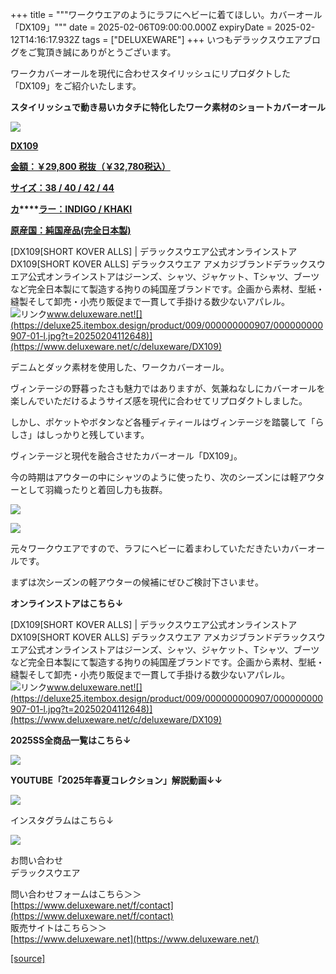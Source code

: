 +++
title = """ワークウエアのようにラフにヘビーに着てほしい。カバーオール「DX109」"""
date = 2025-02-06T09:00:00.000Z
expiryDate = 2025-02-12T14:16:17.932Z
tags = ["DELUXEWARE"]
+++
いつもデラックスウエアブログをご覧頂き誠にありがとうございます。

ワークカバーオールを現代に合わせスタイリッシュにリプロダクトした「DX109」をご紹介いたします。

**スタイリッシュで動き易いカタチに特化したワーク素材のショートカバーオール**

[![](https://stat.ameba.jp/user_images/20250206/16/deluxeware/a9/4f/j/o0800100015541259645.jpg)](https://stat.ameba.jp/user_images/20250206/16/deluxeware/a9/4f/j/o0800100015541259645.jpg)

**[DX109](https://www.deluxeware.net/c/deluxeware/DX109)**

**[金額：￥29,800 税抜（￥32,780税込）](https://www.deluxeware.net/c/deluxeware/DX109)**

**[サイズ：38 / 40 / 42 / 44](https://www.deluxeware.net/c/deluxeware/DX109)**

**[カ](https://www.deluxeware.net/c/deluxeware/DX109)****[ラー：INDIGO / KHAKI](https://www.deluxeware.net/c/deluxeware/DX109)**

**[原産国：純国産品(完全日本製)](https://www.deluxeware.net/c/deluxeware/DX109)**

[DX109\[SHORT KOVER ALLS\] | デラックスウエア公式オンラインストアDX109\[SHORT KOVER ALLS\] デラックスウエア アメカジブランドデラックスウエア公式オンラインストアはジーンズ、シャツ、ジャケット、Tシャツ、ブーツなど完全日本製にて製造する拘りの純国産ブランドです。企画から素材、型紙・縫製そして卸売・小売り販促まで一貫して手掛ける数少ないアパレル。![リンク](https://c.stat100.ameba.jp/ameblo/symbols/v3.20.0/svg/gray/editor_link.svg)www.deluxeware.net![](https://deluxe25.itembox.design/product/009/000000000907/000000000907-01-l.jpg?t=20250204112648)](https://www.deluxeware.net/c/deluxeware/DX109)

デニムとダック素材を使用した、ワークカバーオール。

ヴィンテージの野暮ったさも魅力ではありますが、気兼ねなしにカバーオールを楽しんでいただけるようサイズ感を現代に合わせてリプロダクトしました。

しかし、ポケットやボタンなど各種ディティールはヴィンテージを踏襲して「らしさ」はしっかりと残しています。

ヴィンテージと現代を融合させたカバーオール「DX109」。

今の時期はアウターの中にシャツのように使ったり、次のシーズンには軽アウターとして羽織ったりと着回し力も抜群。

[![](https://stat.ameba.jp/user_images/20250206/16/deluxeware/e8/97/j/o0800100015541264671.jpg)](https://stat.ameba.jp/user_images/20250206/16/deluxeware/e8/97/j/o0800100015541264671.jpg)

[![](https://stat.ameba.jp/user_images/20250206/16/deluxeware/64/13/j/o0800100115541264668.jpg)](https://stat.ameba.jp/user_images/20250206/16/deluxeware/64/13/j/o0800100115541264668.jpg)

元々ワークウエアですので、ラフにヘビーに着まわしていただきたいカバーオールです。

まずは次シーズンの軽アウターの候補にぜひご検討下さいませ。

**オンラインストアはこちら↓**

[DX109\[SHORT KOVER ALLS\] | デラックスウエア公式オンラインストアDX109\[SHORT KOVER ALLS\] デラックスウエア アメカジブランドデラックスウエア公式オンラインストアはジーンズ、シャツ、ジャケット、Tシャツ、ブーツなど完全日本製にて製造する拘りの純国産ブランドです。企画から素材、型紙・縫製そして卸売・小売り販促まで一貫して手掛ける数少ないアパレル。![リンク](https://c.stat100.ameba.jp/ameblo/symbols/v3.20.0/svg/gray/editor_link.svg)www.deluxeware.net![](https://deluxe25.itembox.design/product/009/000000000907/000000000907-01-l.jpg?t=20250204112648)](https://www.deluxeware.net/c/deluxeware/DX109)

**2025SS全商品一覧はこちら↓**

[![](https://stat.ameba.jp/user_images/20250114/17/deluxeware/cf/2d/j/o1200050015533133265.jpg?caw=800)](https://www.deluxeware.net/c/2025SSreserve)

**YOUTUBE「2025年春夏コレクション」解説動画↓↓**

**[![](https://stat.ameba.jp/user_images/20250108/16/deluxeware/ac/cf/j/o1200050015530951038.jpg?caw=800)](https://www.youtube.com/playlist?list=PLmcuUjZ67rhnclr762_W-zDg7FyyrNvqF)**

インスタグラムはこちら↓

[![](https://stat.ameba.jp/user_images/20240315/15/deluxeware/04/7f/j/o0800026015413271803.jpg?caw=800)](https://www.instagram.com/deluxeware/?hl=ja)

お問い合わせ  
デラックスウエア

問い合わせフォームはこちら＞＞  
[https://www.deluxeware.net/f/contact](https://www.deluxeware.net/f/contact)  
販売サイトはこちら＞＞  
[https://www.deluxeware.net](https://www.deluxeware.net/)

[[source]](https://ameblo.jp/deluxeware/entry-12885389203.html)
